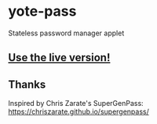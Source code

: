 # yote-pass
Stateless password manager applet

## [Use the live version!](https://kayla-yote.github.io/yote-pass/)

## Thanks

Inspired by Chris Zarate's SuperGenPass: https://chriszarate.github.io/supergenpass/
